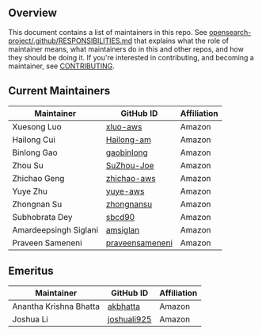 ## Overview

This document contains a list of maintainers in this repo. See [opensearch-project/.github/RESPONSIBILITIES.md](https://github.com/opensearch-project/.github/blob/main/RESPONSIBILITIES.md#maintainer-responsibilities) that explains what the role of maintainer means, what maintainers do in this and other repos, and how they should be doing it. If you're interested in contributing, and becoming a maintainer, see [CONTRIBUTING](CONTRIBUTING.md).

## Current Maintainers

| Maintainer             | GitHub ID                                     | Affiliation |
| ---------------------- | --------------------------------------------- | ----------- |
| Xuesong Luo            | [xluo-aws](https://github.com/xluo-aws)       | Amazon      |
| Hailong Cui            | [Hailong-am](https://github.com/Hailong-am)   | Amazon      |
| Binlong Gao            | [gaobinlong](https://github.com/gaobinlong)   | Amazon      |
| Zhou Su                | [SuZhou-Joe](https://github.com/SuZhou-Joe)   | Amazon      |
| Zhichao Geng           | [zhichao-aws](https://github.com/zhichao-aws) | Amazon      |
| Yuye Zhu               | [yuye-aws](https://github.com/yuye-aws)       | Amazon      |
| Zhongnan Su            | [zhongnansu](https://github.com/zhongnansu)   | Amazon      |
| Subhobrata Dey         | [sbcd90](https://github.com/sbcd90)           | Amazon      |
| Amardeepsingh Siglani  | [amsiglan](https://github.com/amsiglan)       | Amazon      |
| Praveen Sameneni       | [praveensameneni](https://github.com/praveensameneni)| Amazon |

## Emeritus

| Maintainer             | GitHub ID                                     | Affiliation |
| ---------------------- | --------------------------------------------- | ----------- |
| Anantha Krishna Bhatta | [akbhatta](https://github.com/akbhatta)       | Amazon      |
| Joshua Li              | [joshuali925](https://github.com/joshuali925) | Amazon      |
